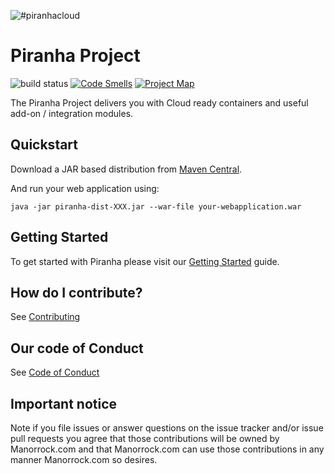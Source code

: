 ![#piranhacloud](piranha_cloud.svg)

# Piranha Project

![build status](https://github.com/piranhacloud/piranha/workflows/build/badge.svg)
[![Code Smells](https://sonarcloud.io/api/project_badges/measure?project=piranhacloud_piranha&metric=code_smells)](https://sonarcloud.io/summary/new_code?id=piranhacloud_piranha)
[![Project Map](https://sourcespy.com/shield.svg)](https://sourcespy.com/github/piranhacloudpiranha/)

The Piranha Project delivers you with Cloud ready containers and useful add-on / 
integration modules.

## Quickstart

Download a JAR based distribution from <a href="https://repo1.maven.org/maven2/cloud/piranha/dist/">Maven Central</a>.

And run your web application using:

```
java -jar piranha-dist-XXX.jar --war-file your-webapplication.war
```

## Getting Started

To get started with Piranha please visit our 
[Getting Started](https://piranha.cloud/getting-started/) guide.

## How do I contribute?

See [Contributing](CONTRIBUTING.md)

## Our code of Conduct

See [Code of Conduct](CODE_OF_CONDUCT.md)

## Important notice

Note if you file issues or answer questions on the issue tracker and/or issue 
pull requests you agree that those contributions will be owned by Manorrock.com
and that Manorrock.com can use those contributions in any manner Manorrock.com
so desires.

